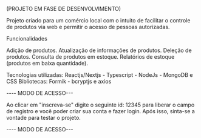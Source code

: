 (PROJETO EM FASE DE DESENVOLVIMENTO)

Projeto criado para um comércio local com o intuito de facilitar o controle de produtos via web e permitir o acesso de pessoas autorizadas. 

Funcionalidades

Adição de produtos.
Atualização de informações de produtos.
Deleção de produtos.
Consulta de produtos em estoque.
Relatórios de estoque (produtos em baixa quantidade).

Tecnologias utilizadas: Reactjs/Nextjs - Typescript - NodeJs - MongoDB e CSS
Bibliotecas: Formik - bcryptjs e axios 


---- MODO DE ACESSO---

Ao clicar em "inscreva-se" digite o seguinte id: 12345 para liberar o campo de registro e você poder criar sua conta e fazer login. Após isso, sinta-se a vontade para testar o projeto.

---- MODO DE ACESSO---
